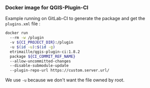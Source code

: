 ### Docker image for QGIS-Plugin-CI

Example running on GitLab-CI to generate the package and get the `plugins.xml` file :

```bash
docker run
  --rm -w /plugin
  -v ${CI_PROJECT_DIR}:/plugin
  -u $(id -u):$(id -g)
  etrimaille/qgis-plugin-ci:1.8.2
  package ${CI_COMMIT_REF_NAME}
  --allow-uncommitted-changes
  --disable-submodule-update
  --plugin-repo-url https://custom.server.url/
```

We use `-u` because we don't want the file owned by root.

